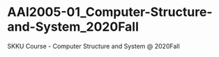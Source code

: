 # AAI2005-01_Computer-Structure-and-System_2020Fall
SKKU Course  - Computer Structure and System @ 2020Fall
